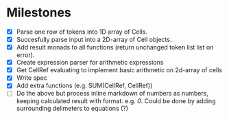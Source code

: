 # Milestones
- [x] Parse one row of tokens into 1D array of Cells.
- [x] Succesfully parse input into a 2D-array of Cell objects.
- [x] Add result monads to all functions (return unchanged token list list on error).
- [x] Create expression parser for arithmetic expressions
- [x] Get CellRef evaluating to implement basic arithmetic on 2d-array of cells
- [x] Write spec
- [x] Add extra functions (e.g. SUM(CellRef, CellRef))
- [ ] Do the above but process inline markdown of numbers as numbers, keeping calculated result with format. e.g. _0_. Could be done by adding surrounding delimeters to equations (?)
